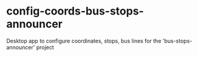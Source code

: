 # config-coords-bus-stops-announcer
 Desktop app to configure coordinates, stops, bus lines for the 'bus-stops-announcer' project
